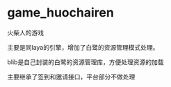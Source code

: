 # game_huochairen
火柴人的游戏

主要是同laya的引擎，增加了白鹭的资源管理模式处理。

blib是自己封装的白鹭的资源管理库，方便处理资源的加载

主要继承了签到和邀请接口，平台部分不做处理
